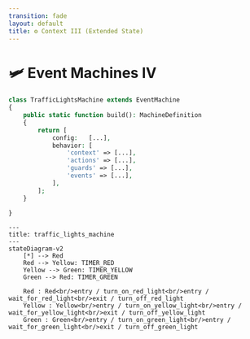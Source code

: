 ```yaml
---
transition: fade
layout: default
title: ⚙ Context III (Extended State)
---
```


<div class="grid grid-cols-3 gap-4">

<div class="col-span-2">

# 🛩️ Event Machines IV

```php {all} {maxHeight:'400px'}
class TrafficLightsMachine extends EventMachine
{
    public static function build(): MachineDefinition
    {
        return [
            config:   [...],
            behavior: [
                'context' => [...],
                'actions' => [...],
                'guards' => [...],
                'events' => [...],
            ],
        ];
    }

}
```
</div>

<div class="text-center">

```mermaid {theme: 'neutral', scale: 0.6}
---
title: traffic_lights_machine
---
stateDiagram-v2
    [*] --> Red
    Red --> Yellow: TIMER_RED
    Yellow --> Green: TIMER_YELLOW
    Green --> Red: TIMER_GREEN
    
    Red : Red<br/>entry / turn_on_red_light<br/>entry / wait_for_red_light<br/>exit / turn_off_red_light
    Yellow : Yellow<br/>entry / turn_on_yellow_light<br/>entry / wait_for_yellow_light<br/>exit / turn_off_yellow_light
    Green : Green<br/>entry / turn_on_green_light<br/>entry / wait_for_green_light<br/>exit / turn_off_green_light
```

</div>
</div>

<style>
    code {
        @apply text-xs leading-tight;
    }
</style>

<!--
bizim sistemlerde bu tanimlamalar belki binlerce satir olabilir degil mi?

onun icin de soyle cozumlerimiz var
-->
